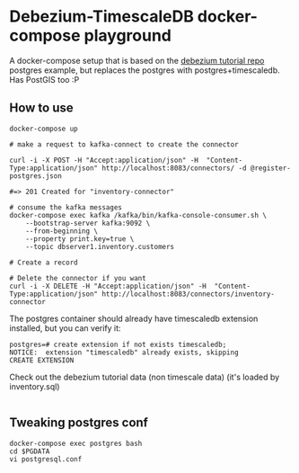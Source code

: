 # Debezium-TimescaleDB docker-compose playground

A docker-compose setup that is based on the [debezium tutorial repo](https://github.com/debezium/debezium-examples/tree/master/tutorial) postgres example, but replaces the postgres with postgres+timescaledb.
Has PostGIS too :P


## How to use
```
docker-compose up

# make a request to kafka-connect to create the connector

curl -i -X POST -H "Accept:application/json" -H  "Content-Type:application/json" http://localhost:8083/connectors/ -d @register-postgres.json

#=> 201 Created for "inventory-connector"

# consume the kafka messages
docker-compose exec kafka /kafka/bin/kafka-console-consumer.sh \
    --bootstrap-server kafka:9092 \
    --from-beginning \
    --property print.key=true \
    --topic dbserver1.inventory.customers

# Create a record

# Delete the connector if you want
curl -i -X DELETE -H "Accept:application/json" -H  "Content-Type:application/json" http://localhost:8083/connectors/inventory-connector
```

The postgres container should already have timescaledb extension installed, but you can verify it:
```
postgres=# create extension if not exists timescaledb;
NOTICE:  extension "timescaledb" already exists, skipping
CREATE EXTENSION
```

Check out the debezium tutorial data (non timescale data) (it's loaded by inventory.sql)
```
```


## Tweaking postgres conf

```
docker-compose exec postgres bash
cd $PGDATA
vi postgresql.conf
```
